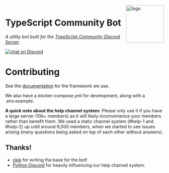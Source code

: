 <img src="./meta/logo.png" alt="logo" height="120" align="right" />

# TypeScript Community Bot

_A utility bot built for the [TypeScript Community Discord Server](https://discord.gg/typescript)._

<a href="https://discord.gg/typescript"><img src="https://img.shields.io/discord/508357248330760243?logo=discord" alt="chat on Discord"></a>

# Contributing

See the [documentation](https://cookiecord.js.org/) for the framework we use.

We also have a docker-compose.yml for development, along with a .env.example.

**A quick note about the help channel system:** Please only use it if you have a large server (10k+ members) as it will likely inconvenience your members rather than benefit them. We used a static channel system (#help-1 and #help-2) up until around 9,000 members, when we started to see issues arising (many questions being asked on top of each other without answers).

## Thanks!

-   [ckie](https://github.com/ckiee) for writing the base for the bot!
-   [Python Discord](https://github.com/python-discord) for heavily influencing our help channel system.
